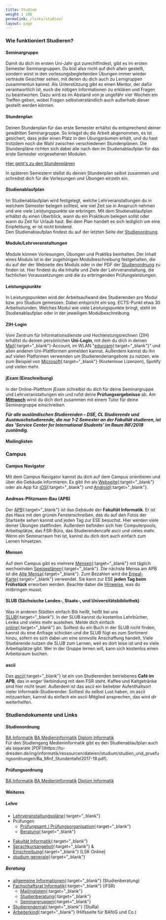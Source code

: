 ```yaml
---
title: Studium
weight : 100
permalink: /links/studies/
layout: page
---
```


### Wie funktioniert Studieren?

#### Seminargruppe

Damit du dich im ersten Uni-Jahr gut zurechtfindest, gibt es im ersten Semester Seminargruppen. Du bist also nicht auf dich allein gestellt, sondern wirst in den vorlesungsbegleitenden Übungen immer wieder vertraute Gesichter sehen, mit denen du dich auch zu Lerngruppen zusammentun kannst. 
Als Unterstützung gibt es einen Mentor, der dafür verantwortlich ist, euch die nötigen Informationen zu erklären und Fragen zu beantworten. Dazu wird es im Abstand von je ungefähr vier Wochen ein Treffen geben, wobei Fragen selbstverständlich auch außerhalb dieser gestellt werden können.

#### Stundenplan

Deinen Stundenplan für das erste Semester erhältst du entsprechend deiner gewählten Seminargruppe. So kriegst du die Arbeit abgenommen, es ist gesichert, dass jeder einen Platz in den Übungsräumen erhält, und du hast trotzdem noch die Wahl zwischen verschiedenen Stundenplänen. Die Stundenpläne richten sich dabei alle nach den im Studienablaufplan für das erste Semester vorgesehenen Modulen.  

<a class="button expand tiny secondary" href="/2017/schedules">Hier geht's zu den Stundenplänen</a>

In späteren Semestern stellst du deinen Stundenplan selbst zusammen und schreibst dich für die Vorlesungen und Übungen einzeln ein.

#### Studienablaufplan

Im Studienablaufplan wird festgelegt, welche Lehrveranstaltungen du in welchem Semester belegen solltest, wie viel Zeit sie in Anspruch nehmen und wie viele Leistungspunkte sie erbringen. Mit dem Studienablaufplan erhältst du einen Überblick, wann du ein Praktikum belegen sollst oder wann du Zeit für Urlaub hast. Bei dem Plan handelt es sich lediglich um eine Empfehlung, er ist nicht bindend.  
Den Studienablaufplan findest du auf der letzten Seite der [Studienordnung](#studienordnung).

#### Module/Lehrveranstaltungen

Module können Vorlesungen, Übungen und Praktika beinhalten. Der Inhalt eines Moduls ist in der zugehörigen Modulbeschreibung festgehalten, die du auf der der Webseite des Moduls oder in der PDF der [Studienordnung](#studienordnung) zu finden ist. Hier findest du die Inhalte und Ziele der Lehrveranstaltung, die fachlichen Voraussetzungen und die zu erbringenden Prüfungsleistungen.

#### Leistungspunkte

In Leistungspunkten wird der Arbeitsaufwand des Studierenden pro Modul bzw. pro Studium gemessen. Dabei entspricht ein sog. ECTS-Punkt etwa 30 Arbeitsstunden. Welches Modul wie viele Leistungspunkte bringt, steht im Studienablaufplan oder in der jeweiligen Modulbeschreibung.

#### ZIH-Login

Vom Zentrum für Informations­dienste und Hochleistungs­rechnen (ZIH) erhältst du deinen persönlichen **Uni-Login**, mit dem du dich in deinen [Mail](https://msx.tu-dresden.de/){:target="_blank"}-Account, im WLAN "[eduroam](https://tu-dresden.de/zih/dienste/service-katalog/arbeitsumgebung/zugang_datennetz/#section-0){:target="_blank"}" und allen anderen Uni-Plattformen anmelden kannst. Außerdem kannst du ihn auf vielen Platformen verwenden um Studierendenangebote zu nutzen, wie zum Beispiel von [Microsoft](https://e5.onthehub.com/WebStore/Welcome.aspx?ws=b05da5a4-749b-e011-969d-0030487d8897&vsro=8 "Microsoft Imagine - Kostenlose Microsoft-Lizenzen"){:target="_blank"} (Kostenlose Lizenzen), Spotify und vielen mehr.

#### jExam (Einschreibung)

In der Online-Plattform jExam schreibst du dich für deine Seminargruppe und Lehrveranstaltungen ein und rufst deine **Prüfungsergebnisse** ab. Am **[Mittwoch](/2017/events)** wirst du dich dort zusammen mit einem Tutor für deine Seminargruppe einschreiben.  
  
***Für alle ausländischen Studierenden – DSE, CL Studierende und Austauschstudierende, die nur 1-2 Semester an der Fakultät studieren, ist das ‘Service Center for International Students’ im Raum INF/2018 zuständig.***

#### Mailinglisten

### Campus

#### Campus Navigator

Mit dem Campus Navigator kannst du dich auf dem Campus orientieren und über die Gebäude informieren. Es gibt ihn als [Webseite](https://navigator.tu-dresden.de/karten/dresden){:target="_blank"} oder als App für [iOS](https://itunes.apple.com/de/app/campus-navigator-tu-dresden/id722282377){:target="_blank"} und [Android](https://play.google.com/store/apps/details?id=de.tud.campusnavigator&hl=de){:target="_blank"}.

#### Andreas-Pfitzmann-Bau (APB)

Der [APB](https://navigator.tu-dresden.de/karten/dresden/geb/apb){:target="_blank"} ist das Gebäude der **Fakultät Informatik**. Er ist das Haus mit den grünen Fensterschreiben, das du auf den Fotos der Startseite sehen kannst und jeden Tag zur ESE besuchst. Hier werden viele deiner Übungen stattfinden. Außerdem befinden sich hier Computerpools, Arbeitsplätze, das FSR-Büro, das Studierendencafé ascii und vieles mehr. Wenn ein Seminarraum frei ist, kannst du dich dort auch einfach zum Lernen hinsetzen.

#### Mensen

Auf dem Campus gibt es mehrere [Mensen](https://www.studentenwerk-dresden.de/mensen/mensen_cafeterien.html){:target="_blank"} mit täglich wechselnden [Speiseplänen](https://www.studentenwerk-dresden.de/mensen/speiseplan/){:target="_blank"}. Die nächste Mensa am APB ist die [Alte Mensa](https://navigator.tu-dresden.de/karten/dresden/geb/m13){:target="_blank"}. Zum Bezahlen wird die [Emeal-Karte](https://www.studentenwerk-dresden.de/mensen/emeal.html "Studentenwerk Emeal"){:target="_blank"} verwendet. Sie kann zur ESE **jeden Tag beim Frühstück** erworben werden. Beachte dabei die [Hinweise](/2017/events), was du mitbringen musst.

#### SLUB (Sächsische Landes-, Staats-, und Universitätsbibliothek)

Was in anderen Städten einfach Bib heißt, heißt bei uns [SLUB](https://navigator.tu-dresden.de/karten/dresden/geb/slub){:target="_blank"}. In der SLUB kannst du kostenlos Lehrbücher, Lexika und vieles mehr ausleihen. Melde dich einfach [online](https://www.slub-dresden.de/service/nutzer-der-slub-werden/){:target="_blank"} an. Solltest du ein Buch in der SLUB nicht finden, kannst du eine Anfrage schicken und die SLUB fügt es zum Sortiment hinzu, sofern es sich dabei um eine sinnvolle Anschaffung handelt. Viele Studierende nutzen die SLUB zum Lernen, weil es dort leise ist und es viele Arbeitsplätze gibt. Wer in der Gruppe lernen will, kann sich kostenlos einen Arbeitsraum buchen.

#### ascii

Das [ascii](https://navigator.tu-dresden.de/etplan/apb/00/raum/542100.2220){:target="_blank"} ist ein von Studierenden betriebenes **Café im APB**, das in enger Verbindung mit dem FSR steht. Kaffee und Kaltgetränke sind hier nicht teuer. Außerdem ist das ascii ein beliebter Aufenthaltsort vieler Informatik-Studierender. Solltest du selbst Lust haben, im ascii mitzuwirken, kannst du einfach ein ascii-Mitglied ansprechen, das wird dir weiterhelfen.
<a id="studienordnung"></a>

### Studiendokumente und Links

#### Studienordnung

<div class="stacked-for-small button-group">
  <a class="button tiny secondary" href="http://www.verw.tu-dresden.de/AmtBek/PDF-Dateien/2016-06/11soBA24.04.2016.pdf">BA Informatik</a>
  <a class="button tiny secondary" href="http://www.verw.tu-dresden.de/AmtBek/PDF-Dateien/2016-06/11soBAMI24.04.2016.pdf">BA Medieninformatik</a>
  <a class="button tiny secondary" href="http://www.verw.tu-dresden.de/AmtBek/PDF-Dateien/2017-12/11soD27.06.2017.pdf">Diplom Informatik</a>
</div>
Für den Studiengang Medieninformatik gibt es den Studienablaufplan auch als separate [PDF](https://tu-dresden.de/ing/informatik/ressourcen/dateien/studium/studien_und_pruefungsordnungen/Ba_MInf_Stundentafel2017-18.pdf).

#### Prüfungsordnung

<div class="stacked-for-small button-group">
  <a class="button tiny secondary" href="http://www.verw.tu-dresden.de/AmtBek/PDF-Dateien/2016-06/11poBA24.04.2016.pdf">BA Informatik</a>
  <a class="button tiny secondary" href="http://www.verw.tu-dresden.de/AmtBek/PDF-Dateien/2016-06/11poBAMI24.04.2016.pdf">BA Medieninformatik</a>
  <a class="button tiny secondary" href="http://www.verw.tu-dresden.de/AmtBek/PDF-Dateien/2017-12/11poD27.06.2017.pdf">Diplom Informatik</a>
</div>

#### Weiteres

#####  Lehre

*   [Lehrveranstaltungspläne](https://tu-dresden.de/ing/informatik/studium/lehre/lehrangebotskataloge/index "Lehrveranstaltungen der Fakultät Informatik"){:target="_blank"}
*   Prüfungen
    *   [Prüfungsamt / Prüfungsorganisation](https://tu-dresden.de/ing/informatik/studium/pruefungsorganisation){:target="_blank"}
    <!-- *   [Einschreibung](https://tu-dresden.de/ing/informatik/studium/pruefungsorganisation/pruefungen/einschreibungen){:target="_blank"} -->
    *   [Beratung](https://tu-dresden.de/die_tu_dresden/fakultaeten/fakultaet_informatik/studium/beratung_organisation/beratung){:target="_blank"}
<!-- *   [Fremdsprachen](https://tu-dresden.de/die_tu_dresden/zentrale_einrichtungen/lsk "LSK Seite"){:target="_blank"}  (LSK, Lehrzentrum Sprachen und Kulturen) -->
*   [Fakultät Informatik](https://www.inf.tu-dresden.de/ "Fakultät Informatik Startseite"){:target="_blank"}
*   [Sprachkursangebot](http://sprachausbildung.tu-dresden.de/templates/tyKursuebersicht.php?topic=spa_kursangebot){:target="_blank"} & [Einschreibung](https://lskonline.tu-dresden.de/lskonline/de/102.0.1){:target="_blank"} (LSK Online)
*   [studium generale](https://tu-dresden.de/studium/im-studium/studienorganisation/lehrangebot/studium-generale){:target="_blank"}

##### Beratung

*   [allgemeine Informationen](https://tu-dresden.de/studium/im-studium/beratung-und-service/zentrale-studienberatung "Zentrale Studienberatung"){:target="_blank"}  (Studienberatung)
*   [Fachschaftsrat Informatik](https://www.ifsr.de/ "Fachschaftsrat Informatik"){:target="_blank"}  (iFSR)
    *   [Mailinglisten](https://www.ifsr.de/studium:mailinglisten "Mailinglisten des iFSR"){:target="_blank"}
    *   [Studienberatung](https://tu-dresden.de/die_tu_dresden/fakultaeten/fakultaet_informatik/studium/beratung_organisation/beratung "Studienberatung des Fakultät und des FSR"){:target="_blank"}
    *   [Seminargruppen](https://www.ifsr.de/studium:seminargruppen "Seminargruppen"){:target="_blank"}
*   [Studierendenrat](https://www.stura.tu-dresden.de){:target="_blank"}  (StuRa)
*   [Arbeiterkind](http://www.arbeiterkind.de/ "Arbeiterkind"){:target="_blank"}  (Hilfsseite für BAföG und Co.)




<!-- *   [Microsoft Dreamspark](https://www.inf.tu-dresden.de/index.php?node_id=2023&ln=de "Infos zu Microsoft Dreamspark der Fakultät Informatik"){:target="_blank"}  (kostenlose Lizenzen für Microsoftprodukte) -->
<!-- *   [eXma](https://exmatrikulationsamt.de){:target="_blank"}  (Studentenforum Dresden e.V.) -->